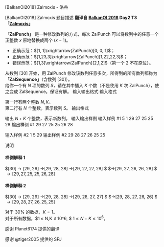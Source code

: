 



[BalkanOI2018] Zalmoxis - 洛谷














[BalkanOI2018] Zalmoxis
题目描述
**翻译自 [BalkanOI 2018](http://boi2018.ro) Day2 T3「[Zalmoxis](http://boi2018.ro/assets/Tasks/BOI/Day_2/zalmoxis/zalmoxis_en.pdf)」**

**「ZalPunch」** 是一种修改数列的方式，每次 ZalPunch 可以将数列中的任意一个正整数 $x$ 原地替换成两个 $(x-1)$。  
* 正确示范：$[1, 1]\xrightarrow{ZalPunch}[0, 0, 1]$；  
* 正确示范：$[1,23,3]\xrightarrow{ZalPunch}[1,22,22,3]$；  
* 错误示范：$[1,3]\xrightarrow{ZalPunch}[2,1,2]$（第一个 2 不在原位）。

从数列 $[30]$ 开始，用 ZalPunch 修改该数列任意多次，所得到的所有数列都称为 **「ZalSequence」**（含数列 $[30]$）。  
给你一个有 $N$ 项的数列 $S$，请在其中插入 $K$ 个数（不是使用 $K$ 次 ZalPunch），使之变成 ZalSequence。保证有解。
输入输出格式
输入格式

第一行有两个整数 $N, K$。  
第二行有 $N$ 个整数，表示数列 $S$。
输出格式

输出 $N+K$ 个整数，表示新数列。
输入输出样例
输入样例 #1
5 1
29 27 25 25 28
输出样例 #1
29 27 25 25 26 28

输入样例 #2
1 5
29
输出样例 #2
29 28 27 26 25 25

说明
#### 样例解释 1
$[30] → [29, 29] →[29, 28, 28] →[29, 27, 27, 28] $ $→[29, 27, 26, 26, 28] $ $→ [29, 27, 25, 25, 26, 28]$

#### 样例解释 2
$[30] → [29, 29] →[29, 28, 28] →[29, 28, 27, 27] $ $→[29, 28, 27, 26, 26] $ $→[29, 28, 27, 26, 25, 25]$

对于 $30\%$ 的数据，$K=1$。  
对于所有数据，$1 ≤ N,K ≤ 10^6, $ $1 ≤ N + K ≤ 10^6$。


感谢 Planet6174 提供的翻译

感谢 @tiger2005 提供的 SPJ






